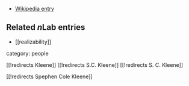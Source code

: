 

* [Wikipedia entry](http://en.wikipedia.org/wiki/Stephen_Cole_Kleene)

## Related $n$Lab entries

* [[realizability]]


category: people

[[!redirects Kleene]]
[[!redirects S.C. Kleene]]
[[!redirects S. C. Kleene]]

[[!redirects Spephen Cole Kleene]]